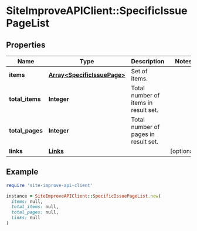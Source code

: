 # SiteImproveAPIClient::SpecificIssuePageList

## Properties

| Name | Type | Description | Notes |
| ---- | ---- | ----------- | ----- |
| **items** | [**Array&lt;SpecificIssuePage&gt;**](SpecificIssuePage.md) | Set of items. |  |
| **total_items** | **Integer** | Total number of items in result set. |  |
| **total_pages** | **Integer** | Total number of pages in result set. |  |
| **links** | [**Links**](Links.md) |  | [optional] |

## Example

```ruby
require 'site-improve-api-client'

instance = SiteImproveAPIClient::SpecificIssuePageList.new(
  items: null,
  total_items: null,
  total_pages: null,
  links: null
)
```


